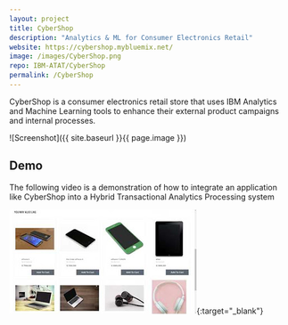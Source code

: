 ```yaml
---
layout: project
title: CyberShop
description: "Analytics & ML for Consumer Electronics Retail"
website: https://cybershop.mybluemix.net/
image: /images/CyberShop.png
repo: IBM-ATAT/CyberShop
permalink: /CyberShop
---
```


CyberShop is a consumer electronics retail store that uses IBM Analytics and Machine Learning tools to enhance their external product campaigns and internal processes.

![Screenshot]({{ site.baseurl }}{{ page.image }})

## Demo

The following video is a demonstration of how to integrate an application like CyberShop into a Hybrid Transactional Analytics Processing system

[![CyberShop Munich Demo Video](images/CyberShop-video-thumbnail.jpg)](https://www.youtube.com/watch?v=0yq87nD38aI){:target="_blank"}
